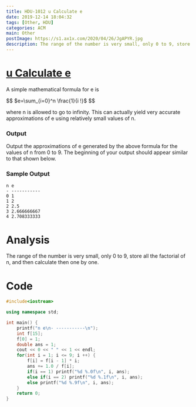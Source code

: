 ```yaml
---
title: HDU-1012 u Calculate e
date: 2019-12-14 18:04:32
tags: [Other, HDU]
categories: ACM
main: Other
postImage: https://s1.ax1x.com/2020/04/26/JgAPYR.jpg
description: The range of the number is very small, only 0 to 9, store all the factorial of n, and then calculate then one by one.
---
```


# [u Calculate e]( http://acm.hdu.edu.cn/showproblem.php?pid=1012 )

A simple mathematical formula for e is

$$
$e=\sum_{i=0}^n \frac{1}{i !}$
$$
<!--more-->

where n is allowed to go to infinity. This can actually yield very accurate approximations of e using relatively small values of n.

### Output

Output the approximations of e generated by the above formula for the values of n from 0 to 9. The beginning of your output should appear similar to that shown below.

### Sample Output

```
n e
- -----------
0 1
1 2
2 2.5
3 2.666666667
4 2.708333333
```

# Analysis

The range of the number is very small, only 0 to 9, store all the factorial of n, and then calculate then one by one.

# Code

```c++
#include<iostream>

using namespace std;

int main() {
	printf("n e\n- -----------\n");
	int f[15];
	f[0] = 1;
	double ans = 1;
	cout << 0 << " " << 1 << endl;
	for(int i = 1; i <= 9; i ++) {
		f[i] = f[i - 1] * i;
		ans += 1.0 / f[i];
		if(i == 1) printf("%d %.0f\n", i, ans);
		else if(i == 2) printf("%d %.1f\n", i, ans);
		else printf("%d %.9f\n", i, ans);
	}
	return 0;
}
```